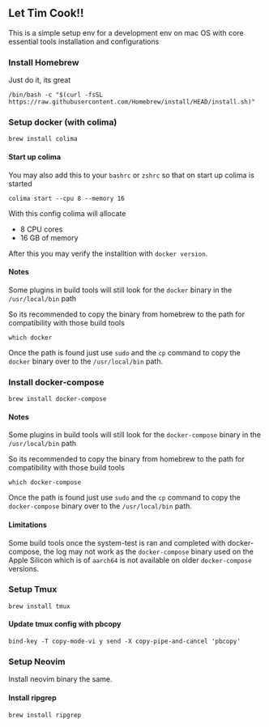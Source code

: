 ## Let Tim Cook!!

This is a simple setup env for a development env on mac OS with core essential tools installation and configurations

### Install Homebrew
Just do it, its great
```
/bin/bash -c "$(curl -fsSL https://raw.githubusercontent.com/Homebrew/install/HEAD/install.sh)"
```

### Setup docker (with colima)
```
brew install colima
```

#### Start up colima 
You may also add this to your `bashrc` or `zshrc` so that on start up colima is started
```
colima start --cpu 8 --memory 16
```
With this config colima will allocate
* 8 CPU cores
* 16 GB of memory

After this you may verify the installtion with `docker version`.

#### Notes
Some plugins in build tools will still look for the `docker` binary in the `/usr/local/bin` path

So its recommended to copy the binary from homebrew to the path for compatibility with those build tools
```
which docker
```

Once the path is found just use `sudo` and the `cp` command to copy the `docker` binary over to the `/usr/local/bin` path.

### Install docker-compose
```
brew install docker-compose
```

#### Notes
Some plugins in build tools will still look for the `docker-compose` binary in the `/usr/local/bin` path

So its recommended to copy the binary from homebrew to the path for compatibility with those build tools
```
which docker-compose
```

Once the path is found just use `sudo` and the `cp` command to copy the `docker-compose` binary over to the `/usr/local/bin` path.


#### Limitations
Some build tools once the system-test is ran and completed with docker-compose, the log may not work as the `docker-compose` binary used on the Apple Silicon which is of `aarch64` is not available on older `docker-compose` versions.

### Setup Tmux
```
brew install tmux
```
#### Update tmux config with pbcopy
```
bind-key -T copy-mode-vi y send -X copy-pipe-and-cancel 'pbcopy'
```
### Setup Neovim
Install neovim binary the same.

#### Install ripgrep
```
brew install ripgrep
```
